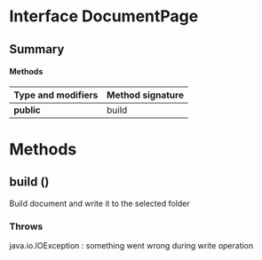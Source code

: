 Interface DocumentPage
======================
Summary
-------
#### Methods
| Type and modifiers | Method signature |
| ------------------ | ---------------- |
| **public**         | build            |
Methods
=======
build ()
--------
Build document and write it to the selected folder
### Throws
java.io.IOException : something went wrong during write operation

